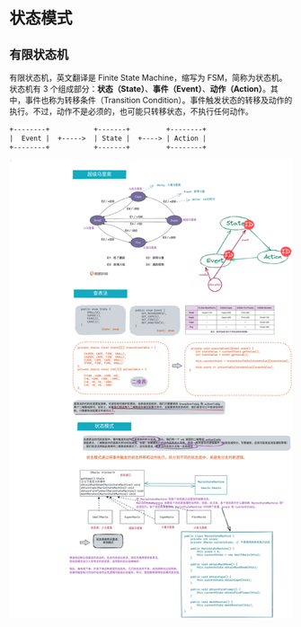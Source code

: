 # 状态模式

## 有限状态机

有限状态机，英文翻译是 Finite State Machine，缩写为 FSM，简称为状态机。状态机有 3 个组成部分：**状态（State）**、**事件（Event）**、**动作（Action）**。其中，事件也称为转移条件（Transition Condition）。事件触发状态的转移及动作的执行。不过，动作不是必须的，也可能只转移状态，不执行任何动作。

    +--------+           +-------+         +--------+
    |  Event |  +----->  | State |  +----> | Action |
    +--------+           +-------+         +--------+


![](img/image_2022-03-31-12-32-26.png)


















